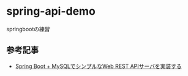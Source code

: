 # spring-api-demo
springbootの練習


## 参考記事
- [Spring Boot + MySQLでシンプルなWeb REST APIサーバを実装する](https://qiita.com/YutaKase6/items/007f6b7d12d342c1330c)
